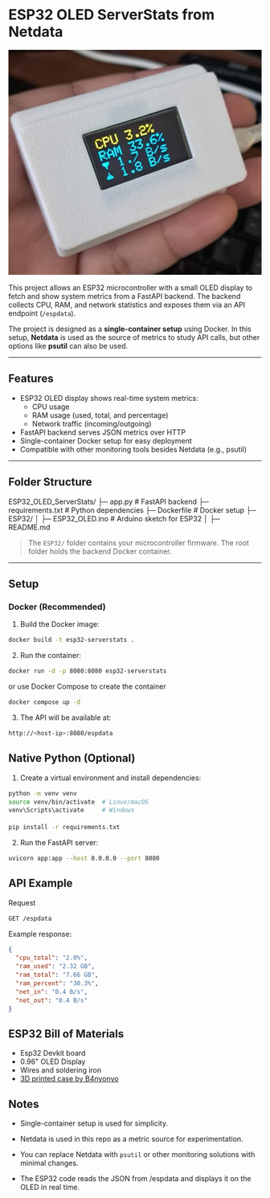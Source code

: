 # ESP32 OLED ServerStats from Netdata

![Alt text](media\oled-monitor.jpeg "Optional Title")

This project allows an ESP32 microcontroller with a small OLED display to fetch and show system metrics from a FastAPI backend. The backend collects CPU, RAM, and network statistics and exposes them via an API endpoint (`/espdata`).  

The project is designed as a **single-container setup** using Docker. In this setup, **Netdata** is used as the source of metrics to study API calls, but other options like **psutil** can also be used.

---

## Features

- ESP32 OLED display shows real-time system metrics:
  - CPU usage
  - RAM usage (used, total, and percentage)
  - Network traffic (incoming/outgoing)
- FastAPI backend serves JSON metrics over HTTP
- Single-container Docker setup for easy deployment
- Compatible with other monitoring tools besides Netdata (e.g., psutil)

---

## Folder Structure

ESP32_OLED_ServerStats/
├─ app.py # FastAPI backend
├─ requirements.txt # Python dependencies
├─ Dockerfile # Docker setup
├─ ESP32/
│ ├─ ESP32_OLED.ino # Arduino sketch for ESP32
│ ├─ README.md

> The `ESP32/` folder contains your microcontroller firmware. The root folder holds the backend Docker container.

---

## Setup

### Docker (Recommended)

1. Build the Docker image:

``` bash
docker build -t esp32-serverstats . 
```

2. Run the container:

``` bash
docker run -d -p 8080:8080 esp32-serverstats
```

or use Docker Compose to create the container
``` bash
docker compose up -d
```

3. The API will be available at:

``` bash
http://<host-ip>:8080/espdata
```

## Native Python (Optional)

1. Create a virtual environment and install dependencies:

``` bash
python -m venv venv
source venv/bin/activate  # Linux/macOS
venv\Scripts\activate     # Windows

pip install -r requirements.txt
```

2. Run the FastAPI server:

``` bash
uvicorn app:app --host 0.0.0.0 --port 8080
```

## API Example

Request
``` bash
GET /espdata
```

Example response:

``` json
{
  "cpu_total": "2.0%",
  "ram_used": "2.32 GB",
  "ram_total": "7.66 GB",
  "ram_percent": "30.3%",
  "net_in": "0.4 B/s",
  "net_out": "0.4 B/s"
}
```
## ESP32 Bill of Materials

- Esp32 Devkit board
- 0.96" OLED Display
- Wires and soldering iron
- [3D printed case by B4nyonyo](https://makerworld.com/en/models/806010-esp32-oled-0-96-inch#profileId-746575)

## Notes

- Single-container setup is used for simplicity.

- Netdata is used in this repo as a metric source for experimentation.
- You can replace Netdata with `psutil` or other monitoring solutions with minimal changes.
- The ESP32 code reads the JSON from /espdata and displays it on the OLED in real time.
